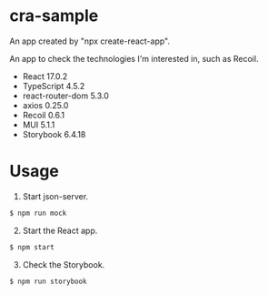 # cra-sample

An app created by "npx create-react-app".

An app to check the technologies I'm interested in, such as Recoil.

- React 17.0.2
- TypeScript 4.5.2
- react-router-dom 5.3.0
- axios 0.25.0
- Recoil 0.6.1
- MUI 5.1.1
- Storybook 6.4.18

# Usage

1. Start json-server.

```bash
$ npm run mock
```

2. Start the React app.

```bash
$ npm start
```

3. Check the Storybook.

```bash
$ npm run storybook
```

